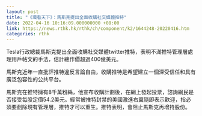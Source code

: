 ```yaml
---
layout: post
title: "《環看天下》：馬斯克提出全面收購社交媒體推特"
date: 2022-04-16 10:16:09.000000000 +08:00
link: https://news.rthk.hk/rthk/ch/component/k2/1644248-20220416.htm
categories: rthk
---
```


Tesla行政總裁馬斯克提出全面收購社交媒體twitter推特，表明不滿推特管理層處理用戶帖文的手法，估計總作價超過400億美元。

馬斯克近年一直批評推特違反言論自由，收購推特是希望建立一個深受信任和具有廣泛包容性的公共平台。

馬斯克在推特擁有8千萬粉絲，他宣布收購計劃後，在網上發起投票，諮詢網民是否接受每股定價54.2美元。經常被推特封禁的美國激進右翼隨即表示歡迎，指必須要剷除現有管理層，推特才可以重生。推特表明，會阻止馬斯克再增持股份。
